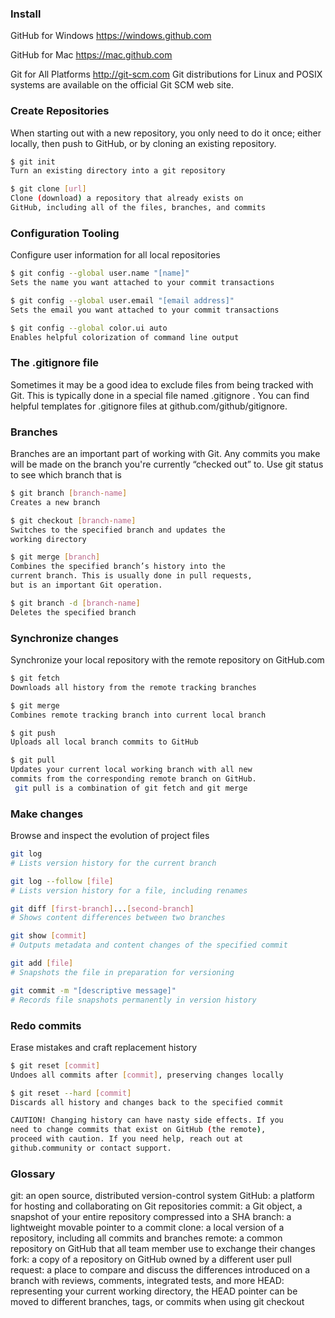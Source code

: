 ### Install

GitHub for Windows
https://windows.github.com

GitHub for Mac
https://mac.github.com

Git for All Platforms
http://git-scm.com
Git distributions for Linux and POSIX systems are available on
the official Git SCM web site.




### Create Repositories
When starting out with a new repository, you only need to do it
once; either locally, then push to GitHub, or by cloning an
existing repository.

```sh
$ git init
Turn an existing directory into a git repository

$ git clone [url]
Clone (download) a repository that already exists on
GitHub, including all of the files, branches, and commits
```




### Configuration Tooling
Configure user information for all local repositories

```sh
$ git config --global user.name "[name]"
Sets the name you want attached to your commit transactions

$ git config --global user.email "[email address]"
Sets the email you want attached to your commit transactions

$ git config --global color.ui auto
Enables helpful colorization of command line output
```





### The .gitignore file
Sometimes it may be a good idea to exclude files from being
tracked with Git. This is typically done in a special file named
 .gitignore . You can find helpful templates for .gitignore
files at github.com/github/gitignore.





### Branches
Branches are an important part of working with Git. Any
commits you make will be made on the branch you're currently
“checked out” to. Use git status to see which branch that is

```sh
$ git branch [branch-name]
Creates a new branch

$ git checkout [branch-name]
Switches to the specified branch and updates the
working directory

$ git merge [branch]
Combines the specified branch’s history into the
current branch. This is usually done in pull requests,
but is an important Git operation.

$ git branch -d [branch-name]
Deletes the specified branch
```




### Synchronize changes
Synchronize your local repository with the remote repository
on GitHub.com

```sh
$ git fetch
Downloads all history from the remote tracking branches

$ git merge
Combines remote tracking branch into current local branch

$ git push
Uploads all local branch commits to GitHub

$ git pull
Updates your current local working branch with all new
commits from the corresponding remote branch on GitHub.
 git pull is a combination of git fetch and git merge 
```



### Make changes
Browse and inspect the evolution of project files

```sh
git log
# Lists version history for the current branch

git log --follow [file]
# Lists version history for a file, including renames

git diff [first-branch]...[second-branch]
# Shows content differences between two branches

git show [commit]
# Outputs metadata and content changes of the specified commit

git add [file]
# Snapshots the file in preparation for versioning

git commit -m "[descriptive message]"
# Records file snapshots permanently in version history
```




### Redo commits
Erase mistakes and craft replacement history

```sh
$ git reset [commit]
Undoes all commits after [commit], preserving changes locally

$ git reset --hard [commit]
Discards all history and changes back to the specified commit

CAUTION! Changing history can have nasty side effects. If you
need to change commits that exist on GitHub (the remote),
proceed with caution. If you need help, reach out at
github.community or contact support.
```




### Glossary
git: an open source, distributed version-control system
GitHub: a platform for hosting and collaborating on Git repositories
commit: a Git object, a snapshot of your entire repository compressed into a SHA
branch: a lightweight movable pointer to a commit
clone: a local version of a repository, including all commits and branches
remote: a common repository on GitHub that all team member use to exchange their changes
fork: a copy of a repository on GitHub owned by a different user
pull request: a place to compare and discuss the differences introduced on a branch with reviews, comments, integrated
tests, and more
HEAD: representing your current working directory, the HEAD pointer can be moved to different branches, tags, or commits when using git checkout







